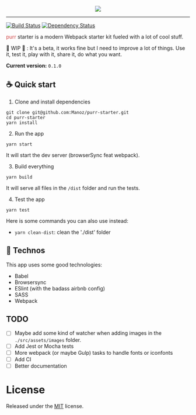 <p align="center">
  <img src="https://i.imgur.com/Wcx8so9.png" />
</p>

---

[![Build Status](https://travis-ci.com/Manoz/purr-starter.svg?token=fV1pgutnXPjejYrLnsBw&branch=master)](https://travis-ci.com/Manoz/purr-starter)
[![Dependency Status](https://david-dm.org/manoz/purr-starter.svg?style=flat-square)](https://david-dm.org/manoz/purr-starter)

<span style="color: #cf4647;">purr</span> starter is a modern Webpack starter kit fueled with a lot of cool stuff.

🚧 WIP 🚧 : It's a beta, it works fine but I need to improve a lot of things. Use it, test it, play with it, share it, do what you want.

**Current version:** `0.1.0`

## ☕️ Quick start

1. Clone and install dependencies
```
git clone git@github.com:Manoz/purr-starter.git
cd purr-starter
yarn install
```

2. Run the app
```
yarn start
```

It will start the dev server (browserSync feat webpack).

3. Build everything
```
yarn build
```

It will serve all files in the `/dist` folder and run the tests.

4. Test the app
```
yarn test
```

Here is some commands you can also use instead:

* `yarn clean-dist`: clean the './dist' folder

## 🚎 Technos

This app uses some good technologies:

* Babel
* Browsersync
* ESlint (with the badass airbnb config)
* SASS
* Webpack


## TODO

  * [ ] Maybe add some kind of watcher when adding images in the `./src/assets/images` folder.
  * [ ] Add Jest or Mocha tests
  * [ ] More webpack (or maybe Gulp) tasks to handle fonts or iconfonts
  * [ ] Add CI
  * [ ] Better documentation

# License
Released under the [MIT](./LICENSE) license.